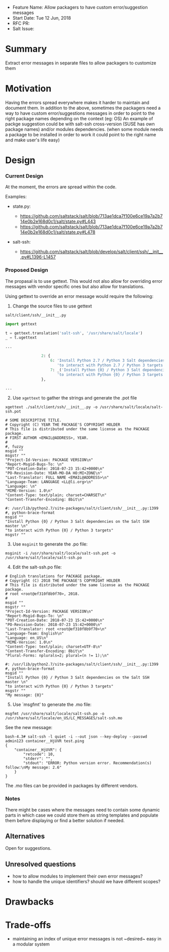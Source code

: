 - Feature Name: Allow packagers to have custom error/suggestion messages
- Start Date: Tue 12 Jun, 2018
- RFC PR:
- Salt Issue:

# Summary
[summary]: #summary

Extract error messages in separate files to allow packagers to customize them

# Motivation
[motivation]: #motivation

Having the errors spread everywhere makes it harder to maintain and document them.
In addition to the above, sometimes the packagers need a way to have custom error/suggestions messages in order to point to the right package names depending on the context (eg: OS)
An example of packge suggestion could be with salt-ssh cross-version (SUSE has own package names) and/or modules dependencies.
(when some module needs a package to be installed in order to work it could point to the right name and make user's life easy)

# Design
[design]: #detailed-design

### Current Design

At the moment, the errors are spread within the code.

Examples:

- state.py:
    - https://github.com/saltstack/salt/blob/713ae1dca7f100e6ce19a7a2b714e0b2e168d0c1/salt/state.py#L443
    - https://github.com/saltstack/salt/blob/713ae1dca7f100e6ce19a7a2b714e0b2e168d0c1/salt/state.py#L478

- salt-ssh:
    - https://github.com/saltstack/salt/blob/develop/salt/client/ssh/__init__.py#L1396-L1457

### Proposed Design

The propasal is to use gettext.
This would not also allow for overriding error messages with vendor specific ones but also allow for translations.

Using gettext to override an error message would require the following:

1. Change the source files to use gettext

`salt/client/ssh/__init__.py`
```python
import gettext

t = gettext.translation('salt-ssh', '/usr/share/salt/locale')
_ = t.ugettext

...

                2: {
                    6: 'Install Python 2.7 / Python 3 Salt dependencies on the Salt SSH master \n'
                       'to interact with Python 2.7 / Python 3 targets',
                    7: _('Install Python {0} / Python 3 Salt dependencies on the Salt SSH master \n'
                       'to interact with Python {0} / Python 3 targets').format('2.6'),
                },

...
```

2. Use `xgettext` to gather the strings and generate the .pot file

```
xgettext ./salt/client/ssh/__init__.py -o /usr/share/salt/locale/salt-ssh.pot
```

```
# SOME DESCRIPTIVE TITLE.
# Copyright (C) YEAR THE PACKAGE'S COPYRIGHT HOLDER
# This file is distributed under the same license as the PACKAGE package.
# FIRST AUTHOR <EMAIL@ADDRESS>, YEAR.
#
#, fuzzy
msgid ""
msgstr ""
"Project-Id-Version: PACKAGE VERSION\n"
"Report-Msgid-Bugs-To: \n"
"POT-Creation-Date: 2018-07-23 15:42+0000\n"
"PO-Revision-Date: YEAR-MO-DA HO:MI+ZONE\n"
"Last-Translator: FULL NAME <EMAIL@ADDRESS>\n"
"Language-Team: LANGUAGE <LL@li.org>\n"
"Language: \n"
"MIME-Version: 1.0\n"
"Content-Type: text/plain; charset=CHARSET\n"
"Content-Transfer-Encoding: 8bit\n"

#: /usr/lib/python2.7/site-packages/salt/client/ssh/__init__.py:1399
#, python-brace-format
msgid ""
"Install Python {0} / Python 3 Salt dependencies on the Salt SSH master \n"
"to interact with Python {0} / Python 3 targets"
msgstr ""
```

3. Use `msginit` to generate the .po file:

```
msginit -i /usr/share/salt/locale/salt-ssh.pot -o /usr/share/salt/locale/salt-ssh.po
```

4. Edit the salt-ssh.po file:

```
# English translations for PACKAGE package.
# Copyright (C) 2018 THE PACKAGE'S COPYRIGHT HOLDER
# This file is distributed under the same license as the PACKAGE package.
# root <root@ef310f8b9f70>, 2018.
#
msgid ""
msgstr ""
"Project-Id-Version: PACKAGE VERSION\n"
"Report-Msgid-Bugs-To: \n"
"POT-Creation-Date: 2018-07-23 15:42+0000\n"
"PO-Revision-Date: 2018-07-23 15:42+0000\n"
"Last-Translator: root <root@ef310f8b9f70>\n"
"Language-Team: English\n"
"Language: en_US\n"
"MIME-Version: 1.0\n"
"Content-Type: text/plain; charset=UTF-8\n"
"Content-Transfer-Encoding: 8bit\n"
"Plural-Forms: nplurals=2; plural=(n != 1);\n"

#: /usr/lib/python2.7/site-packages/salt/client/ssh/__init__.py:1399
#, python-brace-format
msgid ""
"Install Python {0} / Python 3 Salt dependencies on the Salt SSH master \n"
"to interact with Python {0} / Python 3 targets"
msgstr ""
"My message: {0}"
```

5. Use `msgfmt' to generate the .mo file:

```
msgfmt /usr/share/salt/locale/salt-ssh.po -o /usr/share/salt/locale/en_US/LC_MESSAGES/salt-ssh.mo
```

See the new message:

```
bash-4.3# salt-ssh -l quiet -i --out json --key-deploy --passwd admin123 container__HjUVR test.ping
{
    "container__HjUVR": {
        "retcode": 10,
        "stderr": "",
        "stdout": "ERROR: Python version error. Recommendation(s) follow:\nMy message: 2.6"
    }
}
```

The .mo files can be provided in packages by different vendors.


### Notes

There might be cases where the messages need to contain some dynamic parts in which case we could store them as string templates and populate them before displaying or find a better solution if needed.

## Alternatives
[alternatives]: #alternatives

Open for suggestions.

## Unresolved questions
[unresolved]: #unresolved-questions

- how to allow modules to implement their own error messages?
- how to handle the unique identifiers? should we have different scopes?

# Drawbacks
[drawbacks]: #drawbacks


# Trade-offs

- maintaining an index of unique error messages is not ~desired~ easy in a modular system

